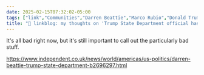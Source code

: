 ```yaml
---
date: 2025-02-15T07:32:02-05:00
tags: ["link","Communities","Darren Beattie","Marco Rubio","Donald Trump"]
title: "🔗 linkblog: my thoughts on 'Trump State Department official has called for mass sterilization of ‘low-IQ trash’'"
---
```

It's all bad right now, but it's still important to call out the particularly bad stuff.

https://www.independent.co.uk/news/world/americas/us-politics/darren-beattie-trump-state-department-b2696297.html